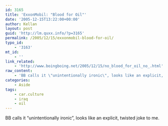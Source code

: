 ```yaml
---
id: 3165
title: 'ExxonMobil: "Blood for Oil"'
date: '2005-12-15T13:22:00+00:00'
author: Kellan
layout: post
guid: 'http://lm.quxx.info/?p=3165'
permalink: /2005/12/15/exxonmobil-blood-for-oil/
typo_id:
    - '3163'
mt_id:
    - ''
link_related:
    - 'http://www.boingboing.net/2005/12/15/no_blood_for_oil_no_.html'
raw_content:
    - 'BB calls it \"unintentionally ironic\", looks like an explicit, twisted joke to me.'
categories:
    - Aside
tags:
    - car.culture
    - iraq
    - oil
---
```


BB calls it “unintentionally ironic”, looks like an explicit, twisted joke to me.